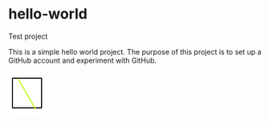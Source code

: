 # hello-world
Test project

This is a simple hello world project. The purpose of this project is to set up a GitHub account and experiment with GitHub.  


![Sample image](sample.png)


